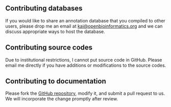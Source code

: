 ## Contributing databases

If you would like to share an annotation database that you compiled to other users, please drop me an email at kai@openbioinformatics.org and we can discuss appropriate ways to host the database.

## Contributing source codes

Due to institutional restrictions, I cannot put source code in GitHub. Please email me directly if you have additions or modifications to the source codes.

## Contributing to documentation

Please fork the [GitHub repository](https://github.com/WGLab/doc-ANNOVAR), modify it, and submit a pull request to us. We will incorporate the change promptly after review.




<script>
  (function(i,s,o,g,r,a,m){i['GoogleAnalyticsObject']=r;i[r]=i[r]||function(){
  (i[r].q=i[r].q||[]).push(arguments)},i[r].l=1*new Date();a=s.createElement(o),
  m=s.getElementsByTagName(o)[0];a.async=1;a.src=g;m.parentNode.insertBefore(a,m)
  })(window,document,'script','//www.google-analytics.com/analytics.js','ga');

  ga('create', 'UA-48623707-1', 'openbioinformatics.org');
  ga('send', 'pageview');
</script>
